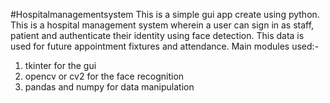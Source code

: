 #Hospitalmanagementsystem
This is a simple gui app create using python. This is a hospital management system wherein a user can sign in as staff, patient and authenticate their identity using face detection. This data is used for future appointment fixtures and attendance.
Main modules used:-
1. tkinter for the gui
2. opencv or cv2 for the face recognition
3. pandas and numpy for data manipulation 

